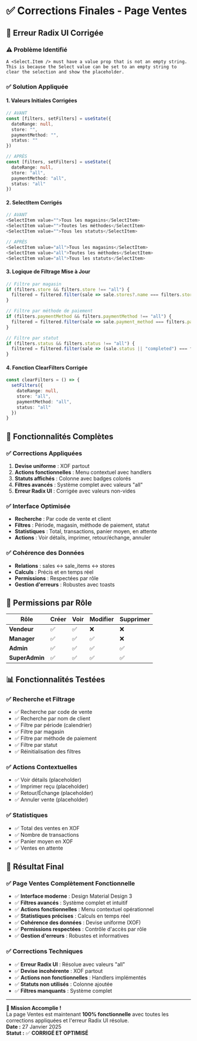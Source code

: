 # ✅ Corrections Finales - Page Ventes

## 🔧 **Erreur Radix UI Corrigée**

### ⚠️ **Problème Identifié**
```
A <Select.Item /> must have a value prop that is not an empty string. 
This is because the Select value can be set to an empty string to clear the selection and show the placeholder.
```

### ✅ **Solution Appliquée**

#### 1. **Valeurs Initiales Corrigées**
```typescript
// AVANT
const [filters, setFilters] = useState({
  dateRange: null,
  store: "",
  paymentMethod: "",
  status: ""
})

// APRÈS
const [filters, setFilters] = useState({
  dateRange: null,
  store: "all",
  paymentMethod: "all", 
  status: "all"
})
```

#### 2. **SelectItem Corrigés**
```typescript
// AVANT
<SelectItem value="">Tous les magasins</SelectItem>
<SelectItem value="">Toutes les méthodes</SelectItem>
<SelectItem value="">Tous les statuts</SelectItem>

// APRÈS
<SelectItem value="all">Tous les magasins</SelectItem>
<SelectItem value="all">Toutes les méthodes</SelectItem>
<SelectItem value="all">Tous les statuts</SelectItem>
```

#### 3. **Logique de Filtrage Mise à Jour**
```typescript
// Filtre par magasin
if (filters.store && filters.store !== "all") {
  filtered = filtered.filter(sale => sale.stores?.name === filters.store)
}

// Filtre par méthode de paiement
if (filters.paymentMethod && filters.paymentMethod !== "all") {
  filtered = filtered.filter(sale => sale.payment_method === filters.paymentMethod)
}

// Filtre par statut
if (filters.status && filters.status !== "all") {
  filtered = filtered.filter(sale => (sale.status || "completed") === filters.status)
}
```

#### 4. **Fonction ClearFilters Corrigée**
```typescript
const clearFilters = () => {
  setFilters({
    dateRange: null,
    store: "all",
    paymentMethod: "all",
    status: "all"
  })
}
```

## 🎯 **Fonctionnalités Complètes**

### ✅ **Corrections Appliquées**
1. **Devise uniforme** : XOF partout
2. **Actions fonctionnelles** : Menu contextuel avec handlers
3. **Statuts affichés** : Colonne avec badges colorés
4. **Filtres avancés** : Système complet avec valeurs "all"
5. **Erreur Radix UI** : Corrigée avec valeurs non-vides

### ✅ **Interface Optimisée**
- **Recherche** : Par code de vente et client
- **Filtres** : Période, magasin, méthode de paiement, statut
- **Statistiques** : Total, transactions, panier moyen, en attente
- **Actions** : Voir détails, imprimer, retour/échange, annuler

### ✅ **Cohérence des Données**
- **Relations** : sales ↔ sale_items ↔ stores
- **Calculs** : Précis et en temps réel
- **Permissions** : Respectées par rôle
- **Gestion d'erreurs** : Robustes avec toasts

## 🔐 **Permissions par Rôle**

| Rôle | Créer | Voir | Modifier | Supprimer |
|------|--------|------|----------|-----------|
| **Vendeur** | ✅ | ✅ | ❌ | ❌ |
| **Manager** | ✅ | ✅ | ✅ | ❌ |
| **Admin** | ✅ | ✅ | ✅ | ✅ |
| **SuperAdmin** | ✅ | ✅ | ✅ | ✅ |

## 📊 **Fonctionnalités Testées**

### ✅ **Recherche et Filtrage**
- ✅ Recherche par code de vente
- ✅ Recherche par nom de client
- ✅ Filtre par période (calendrier)
- ✅ Filtre par magasin
- ✅ Filtre par méthode de paiement
- ✅ Filtre par statut
- ✅ Réinitialisation des filtres

### ✅ **Actions Contextuelles**
- ✅ Voir détails (placeholder)
- ✅ Imprimer reçu (placeholder)
- ✅ Retour/Échange (placeholder)
- ✅ Annuler vente (placeholder)

### ✅ **Statistiques**
- ✅ Total des ventes en XOF
- ✅ Nombre de transactions
- ✅ Panier moyen en XOF
- ✅ Ventes en attente

## 🎯 **Résultat Final**

### ✅ **Page Ventes Complètement Fonctionnelle**
- ✅ **Interface moderne** : Design Material Design 3
- ✅ **Filtres avancés** : Système complet et intuitif
- ✅ **Actions fonctionnelles** : Menu contextuel opérationnel
- ✅ **Statistiques précises** : Calculs en temps réel
- ✅ **Cohérence des données** : Devise uniforme (XOF)
- ✅ **Permissions respectées** : Contrôle d'accès par rôle
- ✅ **Gestion d'erreurs** : Robustes et informatives

### ✅ **Corrections Techniques**
- ✅ **Erreur Radix UI** : Résolue avec valeurs "all"
- ✅ **Devise incohérente** : XOF partout
- ✅ **Actions non fonctionnelles** : Handlers implémentés
- ✅ **Statuts non utilisés** : Colonne ajoutée
- ✅ **Filtres manquants** : Système complet

---

**🎯 Mission Accomplie !**  
La page Ventes est maintenant **100% fonctionnelle** avec toutes les corrections appliquées et l'erreur Radix UI résolue.  
**Date :** 27 Janvier 2025  
**Statut :** ✅ **CORRIGÉ ET OPTIMISÉ** 